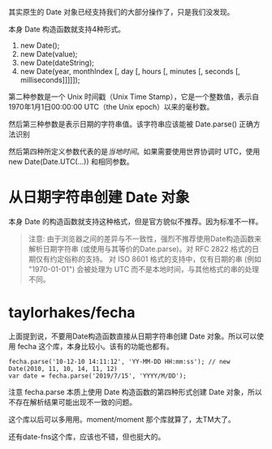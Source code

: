 其实原生的 Date 对象已经支持我们的大部分操作了，只是我们没发现。


本身 Date 构造函数就支持4种形式。


1. new Date();
2. new Date(value);
3. new Date(dateString);
4. new Date(year, monthIndex [, day [, hours [, minutes [, seconds [, milliseconds]]]]]);


第二种参数是一个 Unix 时间戳（Unix Time Stamp），它是一个整数值，表示自1970年1月1日00:00:00 UTC（the Unix epoch）以来的毫秒数。


然后第三种参数是表示日期的字符串值。该字符串应该能被 Date.parse() 正确方法识别

然后第四种所定义参数代表的是*当地时间*。如果需要使用世界协调时 UTC，使用 new Date(Date.UTC(...)) 和相同参数。




# 从日期字符串创建 Date 对象
本身 Date 的构造函数就支持这种格式，但是官方貌似不推荐。因为标准不一样。

>注意: 由于浏览器之间的差异与不一致性，强烈不推荐使用Date构造函数来解析日期字符串 (或使用与其等价的Date.parse)。对 RFC 2822 格式的日期仅有约定俗称的支持。 对 ISO 8601 格式的支持中，仅有日期的串 (例如 "1970-01-01") 会被处理为 UTC 而不是本地时间，与其他格式的串的处理不同。


# taylorhakes/fecha
上面提到说，不要用Date构造函数直接从日期字符串创建 Date 对象。所以可以使用 fecha 这个库，本身比较小。该有的功能也都有。

    fecha.parse('10-12-10 14:11:12', 'YY-MM-DD HH:mm:ss'); // new Date(2010, 11, 10, 14, 11, 12)
    var date = fecha.parse('2019/7/15', 'YYYY/M/DD'); 


注意 fecha.parse 本质上使用 Date 构造函数的第四种形式创建 Date 对象，所以不存在解析结果可能出现不一致的问题。


这个库以后可以多用用。moment/moment 那个库就算了，太TM大了。

还有date-fns这个库，应该也不错，但也挺大的。



[1]: https://developer.mozilla.org/zh-CN/docs/Web/JavaScript/Reference/Global_Objects/Date "MDN Date"
[2]: https://github.com/taylorhakes/fecha "taylorhakes/fecha"
[3]: https://github.com/date-fns/date-fns "date-fns"
